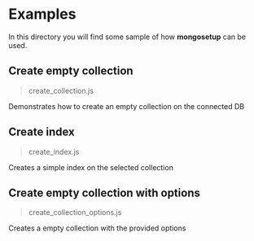# Examples

In this directory you will find some sample of how __mongosetup__ can be used.

## Create empty collection

> create_collection.js

Demonstrates how to create an empty collection on the connected DB

## Create index 

> create_index.js

Creates a simple index on the selected collection

## Create empty collection with options

> create_collection_options.js

Creates a empty collection with the provided options